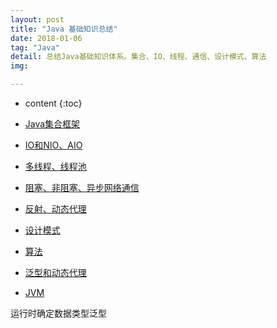 ```yaml
---
layout: post
title: "Java 基础知识总结"
date: 2018-01-06
tag: "Java"
detail: 总结Java基础知识体系。集合、IO、线程、通信、设计模式、算法
img: 

---
```


* content
{:toc}



* [Java集合框架]()

* [IO和NIO、AIO]()

* [多线程、线程池]()

* [阻塞、非阻塞、异步网络通信]()

* [反射、动态代理]()

* [设计模式]()

* [算法]()

* [泛型和动态代理]()

* [JVM]()

运行时确定数据类型泛型







